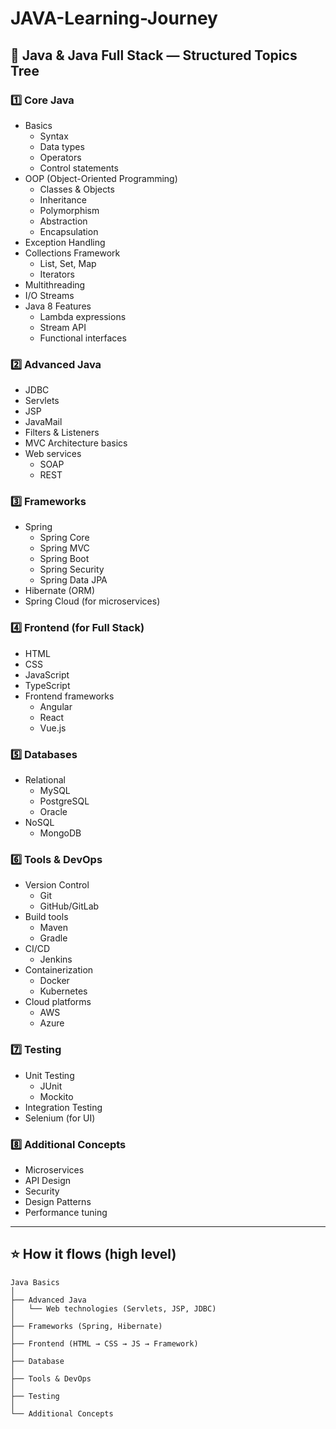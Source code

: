 # JAVA-Learning-Journey

## 🌳 Java & Java Full Stack — Structured Topics Tree

### 1️⃣ Core Java
- Basics
  - Syntax
  - Data types
  - Operators
  - Control statements
- OOP (Object-Oriented Programming)
  - Classes & Objects
  - Inheritance
  - Polymorphism
  - Abstraction
  - Encapsulation
- Exception Handling
- Collections Framework
  - List, Set, Map
  - Iterators
- Multithreading
- I/O Streams
- Java 8 Features
  - Lambda expressions
  - Stream API
  - Functional interfaces

### 2️⃣ Advanced Java
- JDBC
- Servlets
- JSP
- JavaMail
- Filters & Listeners
- MVC Architecture basics
- Web services
  - SOAP
  - REST

### 3️⃣ Frameworks
- Spring
  - Spring Core
  - Spring MVC
  - Spring Boot
  - Spring Security
  - Spring Data JPA
- Hibernate (ORM)
- Spring Cloud (for microservices)

### 4️⃣ Frontend (for Full Stack)
- HTML
- CSS
- JavaScript
- TypeScript
- Frontend frameworks
  - Angular
  - React
  - Vue.js

### 5️⃣ Databases
- Relational
  - MySQL
  - PostgreSQL
  - Oracle
- NoSQL
  - MongoDB

### 6️⃣ Tools & DevOps
- Version Control
  - Git
  - GitHub/GitLab
- Build tools
  - Maven
  - Gradle
- CI/CD
  - Jenkins
- Containerization
  - Docker
  - Kubernetes
- Cloud platforms
  - AWS
  - Azure

### 7️⃣ Testing
- Unit Testing
  - JUnit
  - Mockito
- Integration Testing
- Selenium (for UI)

### 8️⃣ Additional Concepts
- Microservices
- API Design
- Security
- Design Patterns
- Performance tuning

---

## ⭐ How it flows (high level)

```text
Java Basics
│
├── Advanced Java
│   └── Web technologies (Servlets, JSP, JDBC)
│
├── Frameworks (Spring, Hibernate)
│
├── Frontend (HTML → CSS → JS → Framework)
│
├── Database
│
├── Tools & DevOps
│
├── Testing
│
└── Additional Concepts

